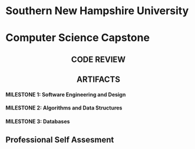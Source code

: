 # Southern New Hampshire University
# Computer Science Capstone
## <center>CODE REVIEW<center>
## <center>ARTIFACTS<center>
#### MILESTONE 1: Software Engineering and Design
#### MILESTONE 2: Algorithms and Data Structures
#### MILESTONE 3: Databases
## Professional Self Assesment

